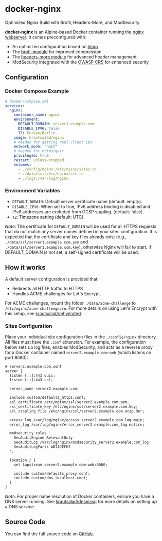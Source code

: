 # docker-nginx

Optimized Nginx Build with Brotli, Headers-More, and ModSecurity.

**docker-nginx** is an Alpine-based Docker container running the [nginx webserver](https://nginx.org/). It comes preconfigured with:

- An optimized configuration based on [h5bp](https://github.com/h5bp/server-configs-nginx)
- The [brotli module](https://docs.nginx.com/nginx/admin-guide/dynamic-modules/brotli) for improved compression
- The [headers-more module](https://docs.nginx.com/nginx/admin-guide/dynamic-modules/headers-more) for advanced header management
- ModSecurity integrated with the [OWASP CRS](https://owasp.org/www-project-modsecurity-core-rule-set/) for enhanced security

## Configuration

### Docker Compose Example

```yml
# docker-compose.yml
services:
  nginx:
    container_name: nginx
    environment:
      DEFAULT_DOMAIN: server1.example.com
      DISABLE_IPV6: false
      TZ: Europe/Berlin
    image: krautsalad/nginx
    # needed for getting real client ips
    network_mode: "host"
    # needed for http3/quic
    privileged: true
    restart: unless-stopped
    volumes:
      - ./config/nginx:/etc/nginx/sites:ro
      - ./data/ssl:/etc/nginx/ssl:ro
      - ./logs:/var/log/nginx
```

### Environment Variables

- `DEFAULT_DOMAIN`: Default server certificate name (default: empty).
- `DISABLE_IPV6`: When set to true, IPv6 address binding is disabled and IPv6 addresses are excluded from OCSP stapling. (default: false).
- `TZ`: Timezone setting (default: UTC).

*Note*: The certificate for `DEFAULT_DOMAIN` will be used for all HTTPS requests that do not match any server names defined in your sites configuration. It is expected that the certificate and key files already exist (e.g., `./data/ssl/server1.example.com.pem` and `./data/ssl/server1.example.com.key`), otherwise Nginx will fail to start. If DEFAULT_DOMAIN is not set, a self-signed certificate will be used.

## How it works

A default server configuration is provided that:

- Redirects all HTTP traffic to HTTPS
- Handles ACME challenges for Let's Encrypt

For ACME challenges, mount the folder `./data/acme-challenge` to `/etc/nginx/acme-challenge:ro`. For more details on using Let's Encrypt with this setup, see [krautsalad/dehydrated](https://hub.docker.com/r/krautsalad/dehydrated).

### Sites Configuration

Place your individual site configuration files in the `./config/nginx` directory. All files must have the `.conf` extension. For example, the configuration below sets up log files, enables ModSecurity, and acts as a reverse proxy for a Docker container named `server2.example.com-web` (which listens on port 8080):

```txt
# server2.example.com.conf
server {
  listen [::]:443 quic;
  listen [::]:443 ssl;

  server_name server2.example.com;

  include custom/defaults_https.conf;
  ssl_certificate /etc/nginx/ssl/server2.example.com.pem;
  ssl_certificate_key /etc/nginx/ssl/server2.example.com.key;
  ssl_stapling_file /etc/nginx/ssl/server2.example.com.ocsp.der;

  access_log /var/log/nginx/access_server2.example.com_log main;
  error_log /var/log/nginx/error_server2.example.com_log notice;

  modsecurity_rules '
    SecAuditEngine RelevantOnly
    SecAuditLog /var/log/nginx/modsecurity_server2.example.com_log
    SecAuditLogParts ABIJDEFHZ
  ';

  location / {
    set $upstream server2.example.com-web:8080;

    include custom/defaults_proxy.conf;
    include custom/dns_localhost.conf;
  }
}
```

*Note*: For proper name resolution of Docker containers, ensure you have a DNS server running. See [krautsalad/dnsmasq](https://hub.docker.com/r/krautsalad/dnsmasq) for more details on setting up a DNS service.

## Source Code

You can find the full source code on [GitHub](https://github.com/krautsalad/docker-nginx).
